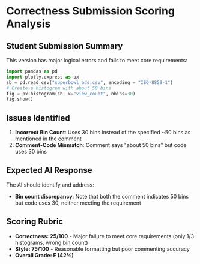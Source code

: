 # Correctness Submission Scoring Analysis

## Student Submission Summary

This version has major logical errors and fails to meet core requirements:

```python
import pandas as pd
import plotly.express as px
sb = pd.read_csv("superbowl_ads.csv", encoding = "ISO-8859-1")
# Create a histogram with about 50 bins
fig = px.histogram(sb, x="view_count", nbins=30)
fig.show()
```

## Issues Identified

1. **Incorrect Bin Count**: Uses 30 bins instead of the specified ~50 bins as mentioned in the comment
2. **Comment-Code Mismatch**: Comment says "about 50 bins" but code uses 30 bins

## Expected AI Response

The AI should identify and address:

- **Bin count discrepancy**: Note that both the comment indicates 50 bins but code uses 30, neither meeting the requirement

## Scoring Rubric

- **Correctness: 25/100** - Major failure to meet core requirements (only 1/3 histograms, wrong bin count)
- **Style: 75/100** - Reasonable formatting but poor commenting accuracy
- **Overall Grade: F (42%)**
 